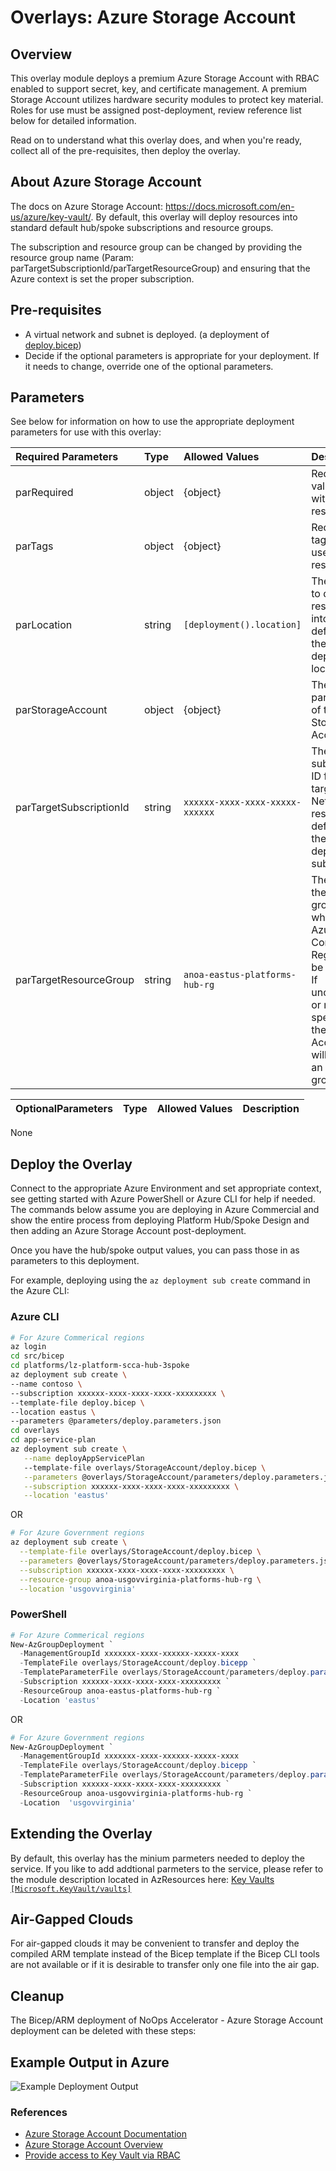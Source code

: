 # Overlays: Azure Storage Account

## Overview

This overlay module deploys a premium Azure Storage Account with RBAC enabled to support secret, key, and certificate management. A premium Storage Account utilizes hardware security modules to protect key material. Roles for use must be assigned post-deployment, review reference list below for detailed information.

Read on to understand what this overlay does, and when you're ready, collect all of the pre-requisites, then deploy the overlay.

## About Azure Storage Account

The docs on Azure Storage Account: <https://docs.microsoft.com/en-us/azure/key-vault/>. By default, this overlay will deploy resources into standard default hub/spoke subscriptions and resource groups.  

The subscription and resource group can be changed by providing the resource group name (Param: parTargetSubscriptionId/parTargetResourceGroup) and ensuring that the Azure context is set the proper subscription.  

## Pre-requisites

* A virtual network and subnet is deployed. (a deployment of [deploy.bicep](../../../../bicep/platforms/lz-platform-scca-hub-3spoke/deploy.bicep))
* Decide if the optional parameters is appropriate for your deployment. If it needs to change, override one of the optional parameters.
 
## Parameters

See below for information on how to use the appropriate deployment parameters for use with this overlay:

Required Parameters | Type | Allowed Values | Description
| :-- | :-- | :-- | :-- |
parRequired | object | {object} | Required values used with all resources.
parTags | object | {object} | Required tags values used with all resources.
parLocation | string | `[deployment().location]` | The region to deploy resources into. It defaults to the deployment location.
parStorageAccount | object | {object} | The object parameters of the Azure Storage Account.
parTargetSubscriptionId | string | `xxxxxx-xxxx-xxxx-xxxxx-xxxxxx` | The target subscription ID for the target Network and resources. It defaults to the deployment subscription.
parTargetResourceGroup | string | `anoa-eastus-platforms-hub-rg` | The name of the resource group in which the Azure Container Registry will be deployed. If unchanged or not specified, the NoOps Accelerator will create an resource group.

OptionalParameters | Type | Allowed Values | Description
| :-- | :-- | :-- | :-- |
None

## Deploy the Overlay

Connect to the appropriate Azure Environment and set appropriate context, see getting started with Azure PowerShell or Azure CLI for help if needed. The commands below assume you are deploying in Azure Commercial and show the entire process from deploying Platform Hub/Spoke Design and then adding an Azure Storage Account post-deployment.

Once you have the hub/spoke output values, you can pass those in as parameters to this deployment.

For example, deploying using the `az deployment sub create` command in the Azure CLI:

### Azure CLI

```bash
# For Azure Commerical regions
az login
cd src/bicep
cd platforms/lz-platform-scca-hub-3spoke
az deployment sub create \ 
--name contoso \
--subscription xxxxxx-xxxx-xxxx-xxxx-xxxxxxxxx \
--template-file deploy.bicep \
--location eastus \
--parameters @parameters/deploy.parameters.json
cd overlays
cd app-service-plan
az deployment sub create \
   --name deployAppServicePlan
   --template-file overlays/StorageAccount/deploy.bicep \
   --parameters @overlays/StorageAccount/parameters/deploy.parameters.json \
   --subscription xxxxxx-xxxx-xxxx-xxxx-xxxxxxxxx \
   --location 'eastus'
```

OR

```bash
# For Azure Government regions
az deployment sub create \
  --template-file overlays/StorageAccount/deploy.bicep \
  --parameters @overlays/StorageAccount/parameters/deploy.parameters.json \
  --subscription xxxxxx-xxxx-xxxx-xxxx-xxxxxxxxx \
  --resource-group anoa-usgovvirginia-platforms-hub-rg \
  --location 'usgovvirginia'
```

### PowerShell

```powershell
# For Azure Commerical regions
New-AzGroupDeployment `
  -ManagementGroupId xxxxxxx-xxxx-xxxxxx-xxxxx-xxxx
  -TemplateFile overlays/StorageAccount/deploy.bicepp `
  -TemplateParameterFile overlays/StorageAccount/parameters/deploy.parameters.json `
  -Subscription xxxxxx-xxxx-xxxx-xxxx-xxxxxxxxx `
  -ResourceGroup anoa-eastus-platforms-hub-rg `
  -Location 'eastus'
```

OR

```powershell
# For Azure Government regions
New-AzGroupDeployment `
  -ManagementGroupId xxxxxxx-xxxx-xxxxxx-xxxxx-xxxx
  -TemplateFile overlays/StorageAccount/deploy.bicepp `
  -TemplateParameterFile overlays/StorageAccount/parameters/deploy.parameters.json `
  -Subscription xxxxxx-xxxx-xxxx-xxxx-xxxxxxxxx `
  -ResourceGroup anoa-usgovvirginia-platforms-hub-rg `
  -Location  'usgovvirginia'
```

## Extending the Overlay

By default, this overlay has the minium parmeters needed to deploy the service. If you like to add addtional parmeters to the service, please refer to the module description located in AzResources here: [Key Vaults `[Microsoft.KeyVault/vaults]`](../../../azresources/Modules/Microsoft.KeyVault/vaults/readme.md)

## Air-Gapped Clouds

For air-gapped clouds it may be convenient to transfer and deploy the compiled ARM template instead of the Bicep template if the Bicep CLI tools are not available or if it is desirable to transfer only one file into the air gap.

## Cleanup

The Bicep/ARM deployment of NoOps Accelerator - Azure Storage Account deployment can be deleted with these steps:

## Example Output in Azure

![Example Deployment Output](images/operationsNetworkExampleDeploymentOutput.png "Example Deployment Output in Azure global regions")

### References

* [Azure Storage Account Documentation](https://docs.microsoft.com/en-us/azure/key-vault/)
* [Azure Storage Account Overview](https://docs.microsoft.com/en-us/azure/key-vault/general/overview)
* [Provide access to Key Vault via RBAC](https://docs.microsoft.com/en-us/azure/key-vault/general/rbac-guide?tabs=azure-cli)
